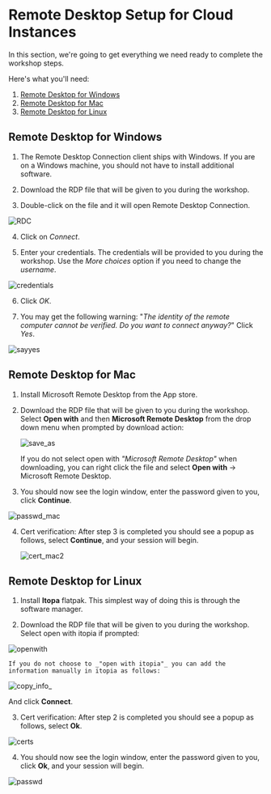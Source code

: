 # Remote Desktop Setup for Cloud Instances
In this section, we're going to get everything we need ready to complete the workshop steps.

Here's what you'll need:
1. [Remote Desktop for Windows](#Remote-Desktop-for-Windows)
2. [Remote Desktop for Mac](#Remote-Desktop-for-Mac)
3. [Remote Desktop for Linux](#Remote-Desktop-for-Linux)

## Remote Desktop for Windows

1. The Remote Desktop Connection client ships with Windows. If you are on a Windows machine, you should not have to install additional software.

2. Download the RDP file that will be given to you during the workshop. 

3. Double-click on the file and it will open Remote Desktop Connection.

![RDC](/assets_/RDC.png)

4. Click on *Connect*.
 
5. Enter your credentials. The credentials will be provided to you during the workshop. Use the *More choices* option if you need to change the _username_.

![credentials](/assets_/credentials.png)

6. Click *OK*.

7. You may get the following warning: "_The identity of the remote computer cannot be verified. Do you want to connect anyway?_" Click *Yes*.

![sayyes](/assets_/sayyes.png)

## Remote Desktop for Mac
1. Install Microsoft Remote Desktop from the App store.

2. Download the RDP file that will be given to you during the workshop. Select __Open with__ and then __Microsoft Remote Desktop__ from the drop down menu when prompted by download action:

    ![save_as](/assets_//save_as.png)

    If you do not select open with _"Microsoft Remote Desktop"_ when downloading, you can right click the file and select __Open with__ -> Microsoft Remote Desktop.

3. You should now see the login window, enter the password given to you, click __Continue__.


![passwd_mac](/assets_/passwd_mac.png)

4. Cert verification: After step 3 is completed you should see a popup as follows, select __Continue__, and your session will begin.

    ![cert_mac2](/assets_/cert_mac2.png)
    
## Remote Desktop for Linux
1. Install __Itopa__ flatpak. This simplest way of doing this is through the software manager.

2. Download the RDP file that will be given to you during the workshop. Select open with itopia if prompted:


![openwith](/assets_/openwith.png)

    If you do not choose to _"open with itopia"_ you can add the information manually in itopia as follows:
    
![copy_info_](/assets_/copy_info_.png) 

And click __Connect__.

3. Cert verification: After step 2 is completed you should see a popup as follows, select __Ok__. 


![certs](/assets_/certs.png)

4. You should now see the login window, enter the password given to you, click __Ok__, and your session will begin.


![passwd](/assets_/passwd.png)
